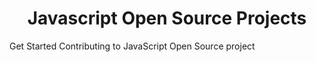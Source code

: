 <h1 align="center">Javascript Open Source Projects</h1>

Get Started Contributing to JavaScript Open Source project
